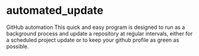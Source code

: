 # automated_update
GitHub automation
This quick and easy program is designed to run as a background process and update a repository at regular intervals, either for a scheduled project update or to keep your github profile as green as possible.
